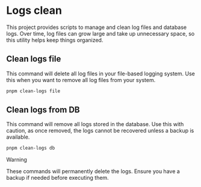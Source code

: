 # Logs clean

This project provides scripts to manage and clean log files and database logs. Over time, log files can grow large and take up unnecessary space, so this utility helps keep things organized.

## Clean logs file

This command will delete all log files in your file-based logging system. Use this when you want to remove all log files from your system.

```bash
pnpm clean-logs file
```

## Clean logs from DB

This command will remove all logs stored in the database. Use this with caution, as once removed, the logs cannot be recovered unless a backup is available.

```bash
pnpm clean-logs db
```

> [!WARNING]  
> These commands will permanently delete the logs. Ensure you have a backup if needed before executing them.
